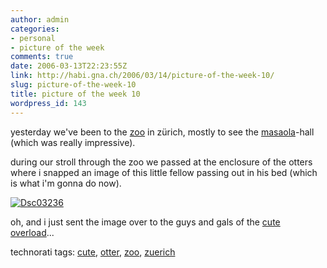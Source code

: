```yaml
---
author: admin
categories:
- personal
- picture of the week
comments: true
date: 2006-03-13T22:23:55Z
link: http://habi.gna.ch/2006/03/14/picture-of-the-week-10/
slug: picture-of-the-week-10
title: picture of the week 10
wordpress_id: 143
---
```


yesterday we've been to the [zoo](http://www.zoo.ch/) in zürich, mostly to see the [masaola](http://www.zoo.ch/Masoala.967.0.html)-hall (which was really impressive).
  
during our stroll through the zoo we passed at the enclosure of the otters where i snapped an image of this little fellow passing out in his bed (which is what i'm gonna do now).



[![Dsc03236](http://habi.gna.ch/blog/images/DSC03236-tm.jpg)](http://habi.gna.ch/blog/images/DSC03236.jpg)



oh, and i just sent the image over to the guys and gals of the [cute overload](http://cuteoverload.com/)...





technorati tags: [cute](http://www.technorati.com/tag/cute), [otter](http://www.technorati.com/tag/otter), [zoo](http://www.technorati.com/tag/zoo), [zuerich](http://www.technorati.com/tag/zuerich)
